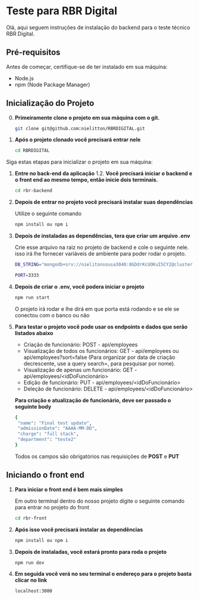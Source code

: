 # Teste para RBR Digital

Olá, aqui seguem instruções de instalação do backend para o teste técnico RBR Digital.

## Pré-requisitos

Antes de começar, certifique-se de ter instalado em sua máquina:

- Node.js
- npm (Node Package Manager)

## Inicialização do Projeto

0. **Primeiramente clone o projeto em sua máquina com o git.**

    ```bash
    git clone git@github.com:nielitton/RBRDIGITAL.git
    ```

1. **Após o projeto clonado você precisará entrar nele**

    ```bash
    cd RBRDIGITAL
    ```

Siga estas etapas para inicializar o projeto em sua máquina:

1. **Entre no back-end da aplicação**
    1.2. **Você precisará iniciar o backend e o front end ao mesmo tempo, então inicie dois terminais.**

    ```bash
    cd rbr-backend
    ```
2. **Depois de entrar no projeto você precisará instalar suas dependências**

    Utilize o seguinte comando

    ```bash
    npm install ou npm i
    ```

3. **Depois de instaladas as dependências, tera que criar um arquivo .env**

    Crie esse arquivo na raiz no projeto de backend e cole o seguinte nele.
    isso irá lhe fornecer variáveis de ambiente para poder rodar o projeto.
    
    ```bash
    DB_STRING="mongodb+srv://nielitonsousa3040:8GDdrKcUOKuI5CY2@cluster0.xyrqk8w.mongodb.net/?retryWrites=true&w=majority&appName=Cluster0"

    PORT=3333
    ```


4. **Depois de criar o .env, você podera iniciar o projeto**

    ```bash
    npm run start
    ```

    O projeto irá rodar e lhe dirá em que porta está rodando e se ele se conectou com o banco ou não


6. **Para testar o projeto você pode usar os endpoints e dados que serão listados abaixo**
   - Criação de funcionário: POST - api/employees
   - Visualização de todos os funcionários: GET - api/employees ou api/employees?sort=false (Para organizar por data de criação decrescente, use a query search=<nome>, para pesquisar por nome).
   - Visualização de apenas um funcionário: GET - api/employees/<idDoFuncionário>
   - Edição de funcionário: PUT - api/employees/<idDoFuncionário>
   - Deleção de funcionário: DELETE - api/employees/<idDoFuncionário>

   **Para criação e atualização de funcionário, deve ser passado o seguinte body**
   ```bash
   {
    "name": "Final test update",
    "admissionDate": "AAAA-MM-DD",
    "charge": "full stack",
    "department": "teste2"
   }
   ```

   Todos os campos são obrigatórios nas requisições de **POST** e **PUT**

## Iniciando o front end

1. **Para iniciar o front end é bem mais simples**

    Em outro terminal dentro do nosso projeto digite o seguinte comando para entrar no projeto do front

    ```bash
    cd rbr-front
    ```

2. **Após isso você precisará instalar as dependências**

    ```bash
    npm install ou npm i
    ```

3. **Depois de instaladas, você estará pronto para roda o projeto**

    ```bash
    npm run dev
    ```

4. **Em seguida você verá no seu terminal o endereço para o projeto basta clicar no link**

    ```bash
    localhost:3000
    ```